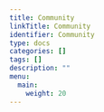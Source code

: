 ```yaml
---
title: Community
linkTitle: Community
identifier: Community
type: docs
categories: []
tags: []
description: ""
menu:
  main:
    weight: 20
---
```

